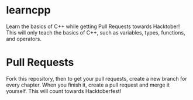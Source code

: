 # learncpp
Learn the basics of C++ while getting Pull Requests towards Hacktober!
This will only teach the basics of C++, such as variables, types, functions, and operators.

# Pull Requests
Fork this repository, then to get your pull requests, create a new branch for every chapter. When you finish it, create a pull request and merge it yourself. This will count towards Hacktoberfest!
